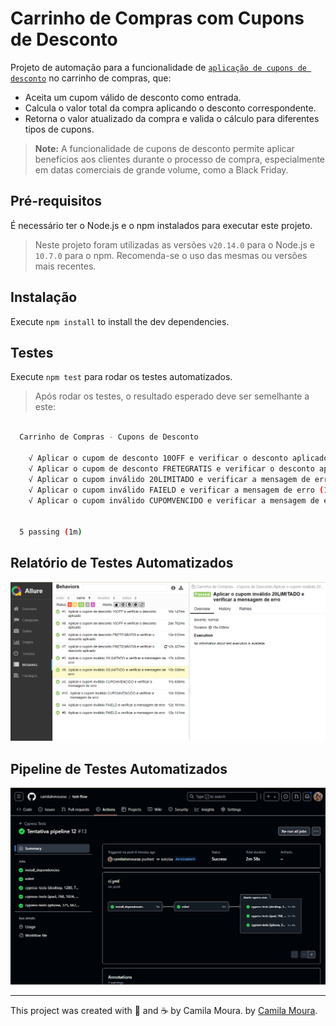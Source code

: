 # Carrinho de Compras com Cupons de Desconto

Projeto de automação para a funcionalidade de [`aplicação de cupons de desconto`](cypress/e2e/cupom-desconto.cy.js) no carrinho de compras, que:

- Aceita um cupom válido de desconto como entrada.
- Calcula o valor total da compra aplicando o desconto correspondente.
- Retorna o valor atualizado da compra e valida o cálculo para diferentes tipos de cupons.

> **Note:** A funcionalidade de cupons de desconto permite aplicar benefícios aos clientes durante o processo de compra, especialmente em datas comerciais de grande volume, como a Black Friday.

## Pré-requisitos

É necessário ter o Node.js e o npm instalados para executar este projeto.

> Neste projeto foram utilizadas as versões `v20.14.0` para o Node.js e `10.7.0` para o npm. Recomenda-se o uso das mesmas ou versões mais recentes.

## Instalação

Execute `npm install` to install the dev dependencies.

## Testes

Execute  `npm test` para rodar os testes automatizados.

> Após rodar os testes, o resultado esperado deve ser semelhante a este:

```sh

  Carrinho de Compras - Cupons de Desconto

    √ Aplicar o cupom de desconto 10OFF e verificar o desconto aplicado (18584ms)
    √ Aplicar o cupom de desconto FRETEGRATIS e verificar o desconto aplicado (14675ms)
    √ Aplicar o cupom inválido 20LIMITADO e verificar a mensagem de erro (11185ms)
    √ Aplicar o cupom inválido FAIELD e verificar a mensagem de erro (12390ms)
    √ Aplicar o cupom inválido CUPOMVENCIDO e verificar a mensagem de erro (13059ms)


  5 passing (1m)

```

## Relatório de Testes Automatizados


![Allure Report](cypress/fixtures/allure.png)



## Pipeline de Testes Automatizados



![Pipeline](cypress/fixtures/githubactions.png)

___

This project was created with 🤍 and ☕ by Camila Moura. by [Camila Moura](https://linkedin.com/in/camilalnmoura).
